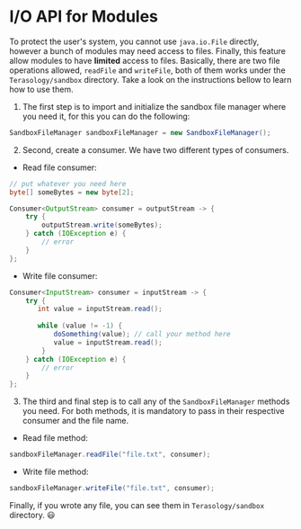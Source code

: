 I/O API for Modules
=================

To protect the user's system, you cannot use `java.io.File` directly, however a bunch of modules may need access to files. Finally, this feature allow modules to have **limited** access to files. Basically, there are two file operations allowed, `readFile` and `writeFile`, both of them works under the `Terasology/sandbox` directory. Take a look on the instructions bellow to learn how to use them.

1. The first step is to import and initialize the sandbox file manager where you need it, for this you can do the following:
```java
SandboxFileManager sandboxFileManager = new SandboxFileManager();
```
2. Second, create a consumer. We have two different types of consumers.
* Read file consumer:
```java
// put whatever you need here
byte[] someBytes = new byte[2];

Consumer<OutputStream> consumer = outputStream -> {
    try {
        outputStream.write(someBytes);
    } catch (IOException e) {
        // error
    }
};
```
* Write file consumer:
```java
Consumer<InputStream> consumer = inputStream -> {
    try {
       int value = inputStream.read();
           
       while (value != -1) {
           doSomething(value); // call your method here
           value = inputStream.read();
        }
    } catch (IOException e) {
        // error
    }
};
```
3. The third and final step is to call any of the `SandboxFileManager` methods you need. For both methods, it is mandatory to pass in their respective consumer and the file name.
* Read file method:
```java
sandboxFileManager.readFile("file.txt", consumer);
```
* Write file method:
```java
sandboxFileManager.writeFile("file.txt", consumer);
```

Finally, if you wrote any file, you can see them in `Terasology/sandbox` directory. :smiley: 